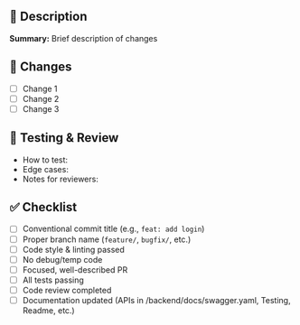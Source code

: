 ## 📌 Description
<!-- Short summary of what this PR does -->
**Summary:** Brief description of changes

## 📂 Changes
<!-- Check and describe what was modified -->
- [ ] Change 1
- [ ] Change 2
- [ ] Change 3

## 👀 Testing & Review
<!-- Any special context reviewers should know -->
- How to test:
- Edge cases:
- Notes for reviewers:

## ✅ Checklist
- [ ] Conventional commit title (e.g., `feat: add login`)
- [ ] Proper branch name (`feature/`, `bugfix/`, etc.)
- [ ] Code style & linting passed
- [ ] No debug/temp code
- [ ] Focused, well-described PR
- [ ] All tests passing
- [ ] Code review completed
- [ ] Documentation updated (APIs in /backend/docs/swagger.yaml, Testing, Readme, etc.)
